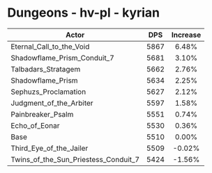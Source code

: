 # Dungeons - hv-pl - kyrian
| Actor | DPS | Increase |
|---|:---:|:---:|
|Eternal_Call_to_the_Void|5867|6.48%|
|Shadowflame_Prism_Conduit_7|5681|3.10%|
|Talbadars_Stratagem|5662|2.76%|
|Shadowflame_Prism|5634|2.25%|
|Sephuzs_Proclamation|5627|2.12%|
|Judgment_of_the_Arbiter|5597|1.58%|
|Painbreaker_Psalm|5551|0.74%|
|Echo_of_Eonar|5530|0.36%|
|Base|5510|0.00%|
|Third_Eye_of_the_Jailer|5509|-0.02%|
|Twins_of_the_Sun_Priestess_Conduit_7|5424|-1.56%|
